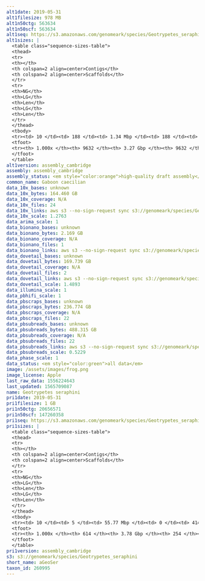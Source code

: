 ```yaml
---
alt1date: 2019-05-31
alt1filesize: 978 MB
alt1n50ctg: 563634
alt1n50scf: 563634
alt1seq: https://s3.amazonaws.com/genomeark/species/Geotrypetes_seraphini/aGeoSer1/assembly_cambridge/aGeoSer1.alt.asm.20190531.fasta.gz
alt1sizes: |
  <table class="sequence-sizes-table">
  <thead>
  <tr>
  <th></th>
  <th colspan=2 align=center>Contigs</th>
  <th colspan=2 align=center>Scaffolds</th>
  </tr>
  <tr>
  <th>NG</th>
  <th>LG</th>
  <th>Len</th>
  <th>LG</th>
  <th>Len</th>
  </tr>
  </thead>
  <tbody>
  <tr><td> 10 </td><td> 188 </td><td> 1.34 Mbp </td><td> 188 </td><td> 1.34 Mbp </td></tr>  <tr><td> 20 </td><td> 476 </td><td> 1.01 Mbp </td><td> 476 </td><td> 1.01 Mbp </td></tr>  <tr><td> 30 </td><td> 841 </td><td> 0.81 Mbp </td><td> 841 </td><td> 0.81 Mbp </td></tr>  <tr><td> 40 </td><td> 1290 </td><td> 0.66 Mbp </td><td> 1290 </td><td> 0.66 Mbp </td></tr>  <tr style="background-color:#cccccc;"><td> 50 </td><td> 1826 </td><td> 0.56 Mbp </td><td> 1826 </td><td> 0.56 Mbp </td></tr>  <tr><td> 60 </td><td> 2460 </td><td> 0.47 Mbp </td><td> 2460 </td><td> 0.47 Mbp </td></tr>  <tr><td> 70 </td><td> 3226 </td><td> 0.38 Mbp </td><td> 3226 </td><td> 0.38 Mbp </td></tr>  <tr><td> 80 </td><td> 4217 </td><td> 0.28 Mbp </td><td> 4217 </td><td> 0.28 Mbp </td></tr>  <tr><td> 90 </td><td> 5688 </td><td> 0.17 Mbp </td><td> 5688 </td><td> 0.17 Mbp </td></tr>  <tr><td> 100 </td><td> 9631 </td><td> 253  bp </td><td> 9631 </td><td> 253  bp </td></tr>  </tbody>
  <tfoot>
  <tr><th> 1.000x </th><th> 9632 </th><th> 3.27 Gbp </th><th> 9632 </th><th> 3.27 Gbp </th></tr>
  </tfoot>
  </table>
alt1version: assembly_cambridge
assembly: assembly_cambridge
assembly_status: <em style="color:orange">high-quality draft assembly</em>
common_name: Gaboon caecilian
data_10x_bases: unknown
data_10x_bytes: 164.460 GB
data_10x_coverage: N/A
data_10x_files: 24
data_10x_links: aws s3 --no-sign-request sync s3://genomeark/species/Geotrypetes_seraphini/aGeoSer1/genomic_data/10x/ .<br>
data_10x_scale: 1.2763
data_arima_scale: 1
data_bionano_bases: unknown
data_bionano_bytes: 2.169 GB
data_bionano_coverage: N/A
data_bionano_files: 1
data_bionano_links: aws s3 --no-sign-request sync s3://genomeark/species/Geotrypetes_seraphini/aGeoSer1/genomic_data/bionano/ .<br>
data_dovetail_bases: unknown
data_dovetail_bytes: 169.739 GB
data_dovetail_coverage: N/A
data_dovetail_files: 2
data_dovetail_links: aws s3 --no-sign-request sync s3://genomeark/species/Geotrypetes_seraphini/aGeoSer1/genomic_data/dovetail/ .<br>
data_dovetail_scale: 1.4893
data_illumina_scale: 1
data_pbhifi_scale: 1
data_pbscraps_bases: unknown
data_pbscraps_bytes: 236.774 GB
data_pbscraps_coverage: N/A
data_pbscraps_files: 22
data_pbsubreads_bases: unknown
data_pbsubreads_bytes: 488.315 GB
data_pbsubreads_coverage: N/A
data_pbsubreads_files: 22
data_pbsubreads_links: aws s3 --no-sign-request sync s3://genomeark/species/Geotrypetes_seraphini/aGeoSer1/genomic_data/pacbio/ . --exclude "*scraps.bam* --exclude "*ccs.bam*"<br>
data_pbsubreads_scale: 0.5229
data_phase_scale: 1
data_status: <em style="color:green">all data</em>
image: /assets/images/frog.png
image_license: Apple
last_raw_data: 1556224643
last_updated: 1565709087
name: Geotrypetes seraphini
pri1date: 2019-05-31
pri1filesize: 1 GB
pri1n50ctg: 20656571
pri1n50scf: 147260358
pri1seq: https://s3.amazonaws.com/genomeark/species/Geotrypetes_seraphini/aGeoSer1/assembly_cambridge/aGeoSer1.pri.asm.20190531.fasta.gz
pri1sizes: |
  <table class="sequence-sizes-table">
  <thead>
  <tr>
  <th></th>
  <th colspan=2 align=center>Contigs</th>
  <th colspan=2 align=center>Scaffolds</th>
  </tr>
  <tr>
  <th>NG</th>
  <th>LG</th>
  <th>Len</th>
  <th>LG</th>
  <th>Len</th>
  </tr>
  </thead>
  <tbody>
  <tr><td> 10 </td><td> 5 </td><td> 55.77 Mbp </td><td> 0 </td><td> 414.12 Mbp </td></tr>  <tr><td> 20 </td><td> 12 </td><td> 38.59 Mbp </td><td> 2 </td><td> 282.86 Mbp </td></tr>  <tr><td> 30 </td><td> 23 </td><td> 32.09 Mbp </td><td> 3 </td><td> 265.95 Mbp </td></tr>  <tr><td> 40 </td><td> 36 </td><td> 26.17 Mbp </td><td> 5 </td><td> 190.67 Mbp </td></tr>  <tr style="background-color:#cccccc;"><td> 50 </td><td> 52 </td><td style="background-color:#88ff88;"> 20.66 Mbp </td><td> 7 </td><td style="background-color:#88ff88;"> 147.26 Mbp </td></tr>  <tr><td> 60 </td><td> 73 </td><td> 16.09 Mbp </td><td> 10 </td><td> 123.76 Mbp </td></tr>  <tr><td> 70 </td><td> 98 </td><td> 12.29 Mbp </td><td> 13 </td><td> 85.50 Mbp </td></tr>  <tr><td> 80 </td><td> 138 </td><td> 7.90 Mbp </td><td> 18 </td><td> 70.64 Mbp </td></tr>  <tr><td> 90 </td><td> 197 </td><td> 4.91 Mbp </td><td> 26 </td><td> 36.26 Mbp </td></tr>  <tr><td> 100 </td><td> 613 </td><td> 405  bp </td><td> 253 </td><td> 2.39 Kbp </td></tr>  </tbody>
  <tfoot>
  <tr><th> 1.000x </th><th> 614 </th><th> 3.78 Gbp </th><th> 254 </th><th> 3.85 Gbp </th></tr>
  </tfoot>
  </table>
pri1version: assembly_cambridge
s3: s3://genomeark/species/Geotrypetes_seraphini
short_name: aGeoSer
taxon_id: 260995
---
```


